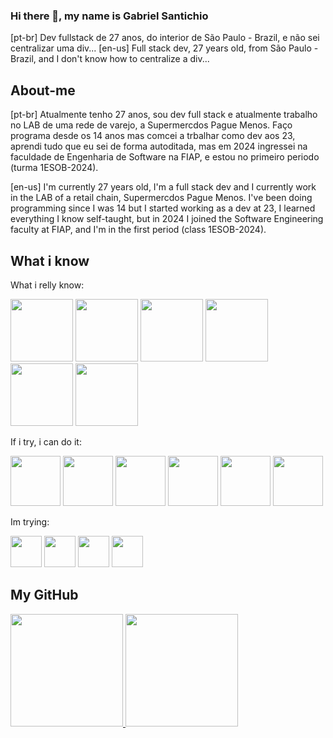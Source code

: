 ### Hi there 👋, my name is Gabriel Santichio

[pt-br] Dev fullstack de 27 anos, do interior de São Paulo - Brazil, e não sei centralizar uma div...
[en-us] Full stack dev, 27 years old, from São Paulo - Brazil, and I don't know how to centralize a div...

## About-me

[pt-br] Atualmente tenho 27 anos, sou dev full stack e atualmente trabalho no LAB de uma rede de varejo, a Supermercdos Pague Menos. Faço programa desde os 14 anos mas comcei a trbalhar como dev aos 23, aprendi tudo que eu sei de forma autoditada, mas em 2024 ingressei na faculdade de Engenharia de Software na FIAP, e estou no primeiro periodo (turma 1ESOB-2024).

[en-us] I'm currently 27 years old, I'm a full stack dev and I currently work in the LAB of a retail chain, Supermercdos Pague Menos. I've been doing programming since I was 14 but I started working as a dev at 23, I learned everything I know self-taught, but in 2024 I joined the Software Engineering faculty at FIAP, and I'm in the first period (class 1ESOB-2024).

## What i know

What i relly know:

<img width="100px" src="https://cdn.jsdelivr.net/gh/devicons/devicon@latest/icons/git/git-original.svg" /> <img width="100px" src="https://cdn.jsdelivr.net/gh/devicons/devicon@latest/icons/javascript/javascript-original.svg" /> <img width="100px" src="https://cdn.jsdelivr.net/gh/devicons/devicon@latest/icons/nextjs/nextjs-original.svg" /> <img width="100px" src="https://cdn.jsdelivr.net/gh/devicons/devicon@latest/icons/nodejs/nodejs-original-wordmark.svg" /> <img width="100px" src="https://cdn.jsdelivr.net/gh/devicons/devicon@latest/icons/express/express-original.svg" /> <img width="100px" src="https://cdn.jsdelivr.net/gh/devicons/devicon@latest/icons/xd/xd-original.svg" />

If i try, i can do it:

<img width="80px" src="https://cdn.jsdelivr.net/gh/devicons/devicon@latest/icons/python/python-original.svg" /> <img width="80px" src="https://cdn.jsdelivr.net/gh/devicons/devicon@latest/icons/java/java-original.svg" /> <img width="80px" src="https://cdn.jsdelivr.net/gh/devicons/devicon@latest/icons/amazonwebservices/amazonwebservices-original-wordmark.svg" /> <img width="80px" src="https://cdn.jsdelivr.net/gh/devicons/devicon@latest/icons/oracle/oracle-original.svg" /> <img width="80px" src="https://cdn.jsdelivr.net/gh/devicons/devicon@latest/icons/mongodb/mongodb-original.svg" /> <img width="80px" src="https://cdn.jsdelivr.net/gh/devicons/devicon@latest/icons/figma/figma-original.svg" />

Im trying:

<img width="50px" src="https://cdn.jsdelivr.net/gh/devicons/devicon@latest/icons/csharp/csharp-original.svg" /> <img width="50px" src="https://cdn.jsdelivr.net/gh/devicons/devicon@latest/icons/java/java-original.svg" /> <img width="50px" src="https://cdn.jsdelivr.net/gh/devicons/devicon@latest/icons/bun/bun-original.svg" /> <img width="50px" src="https://cdn.jsdelivr.net/gh/devicons/devicon@latest/icons/docker/docker-original.svg" />

## My GitHub

<div>
<a href="https://github.com/santichio">
<img loading="lazy" height="180em" src="https://github-readme-stats.vercel.app/api/top-langs/?username=santichio&layout=compact&langs_count=7&theme=dracula"/>
<img loading="lazy" height="180em" src="https://github-readme-stats.vercel.app/api?username=santichio&show_icons=true&theme=dracula&include_all_commits=true&count_private=true"/>
</div>
